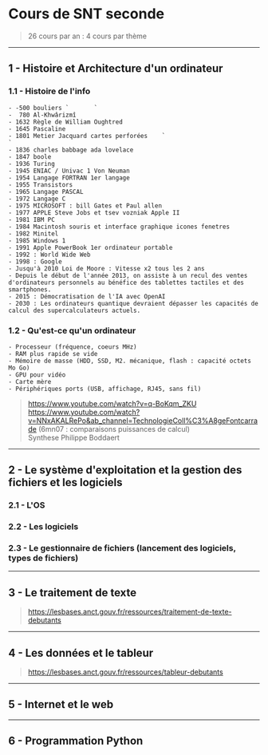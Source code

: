 # Cours de SNT seconde
> 26 cours par an : 4 cours par thème

---
## 1 - Histoire et Architecture d'un ordinateur
### 1.1 - Histoire de l'info 
    - -500 bouliers `       `
	-  780 Al-Khwârizmî
	- 1632 Règle de William Oughtred
	- 1645 Pascaline
	- 1801 Metier Jacquard cartes perforées    `                              `
	- 1836 charles babbage ada lovelace
	- 1847 boole
	- 1936 Turing
	- 1945 ENIAC / Univac 1 Von Neuman 
	- 1954 Langage FORTRAN 1er langage
	- 1955 Transistors
	- 1965 Langage PASCAL
	- 1972 Langage C
	- 1975 MICROSOFT : bill Gates et Paul allen
	- 1977 APPLE Steve Jobs et tsev vozniak Apple II
	- 1981 IBM PC
	- 1984 Macintosh souris et interface graphique icones fenetres 
    - 1982 Minitel 
	- 1985 Windows 1
	- 1991 Apple PowerBook 1er ordinateur portable
	- 1992 : World Wide Web
	- 1998 : Google
	- Jusqu'à 2010 Loi de Moore : Vitesse x2 tous les 2 ans
    - Depuis le début de l'année 2013, on assiste à un recul des ventes d'ordinateurs personnels au bénéfice des tablettes tactiles et des smartphones.
    - 2015 : Démocratisation de l'IA avec OpenAI
    - 2030 : Les ordinateurs quantique devraient dépasser les capacités de calcul des supercalculateurs actuels.

### 1.2 - Qu'est-ce qu'un ordinateur
    - Processeur (fréquence, coeurs MHz)
	- RAM plus rapide se vide
	- Mémoire de masse (HDD, SSD, M2. mécanique, flash : capacité octets Mo Go)
	- GPU pour vidéo
	- Carte mère
	- Périphériques ports (USB, affichage, RJ45, sans fil)


>  https://www.youtube.com/watch?v=q-BoKqm_ZKU  
>  https://www.youtube.com/watch?v=NNxAKALRePo&ab_channel=TechnologieColl%C3%A8geFontcarrade  (6mn07 : comparaisons puissances de calcul)  
>  Synthese Philippe Boddaert


---
## 2 - Le système d'exploitation et la gestion des fichiers et les logiciels
### 2.1 - L'OS
### 2.2 - Les logiciels
### 2.3 - Le gestionnaire de fichiers (lancement des logiciels, types de fichiers)

---
## 3 - Le traitement de texte
> https://lesbases.anct.gouv.fr/ressources/traitement-de-texte-debutants  

---
## 4 - Les données et le tableur
> https://lesbases.anct.gouv.fr/ressources/tableur-debutants

---
## 5 - Internet et le web

---
## 6 - Programmation Python




